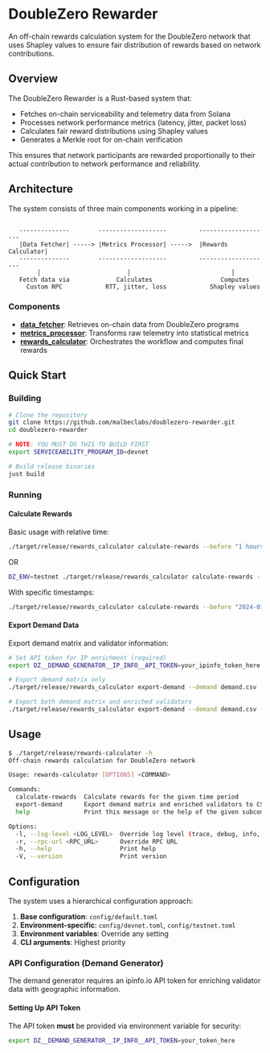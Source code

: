 # DoubleZero Rewarder

An off-chain rewards calculation system for the DoubleZero network that uses Shapley values to ensure fair distribution of rewards based on network contributions.

## Overview

The DoubleZero Rewarder is a Rust-based system that:

- Fetches on-chain serviceability and telemetry data from Solana
- Processes network performance metrics (latency, jitter, packet loss)
- Calculates fair reward distributions using Shapley values
- Generates a Merkle root for on-chain verification

This ensures that network participants are rewarded proportionally to their actual contribution to network performance and reliability.

## Architecture

The system consists of three main components working in a pipeline:

```

   --------------        -------------------         --------------------
   |Data Fetcher| -----> |Metrics Processor| ----->  |Rewards Calculator|
   --------------        -------------------         --------------------
        │                        │                            │
   Fetch data via             Calculates                   Computes
     Custom RPC            RTT, jitter, loss            Shapley values
```

### Components

- **[data_fetcher](./data_fetcher/README.md)**: Retrieves on-chain data from DoubleZero programs
- **[metrics_processor](./metrics_processor/README.md)**: Transforms raw telemetry into statistical metrics
- **[rewards_calculator](./rewards_calculator/README.md)**: Orchestrates the workflow and computes final rewards

## Quick Start

### Building

```bash
# Clone the repository
git clone https://github.com/malbeclabs/doublezero-rewarder.git
cd doublezero-rewarder

# NOTE: YOU MUST DO THIS TO BUILD FIRST
export SERVICEABILITY_PROGRAM_ID=devnet

# Build release binaries
just build
```

### Running

#### Calculate Rewards

Basic usage with relative time:

```bash
./target/release/rewards_calculator calculate-rewards --before "1 hours ago" --after "49 hours ago"
```

OR

```bash
DZ_ENV=testnet ./target/release/rewards_calculator calculate-rewards --before "1 hours ago" --after "49 hours ago"
```

With specific timestamps:

```bash
./target/release/rewards_calculator calculate-rewards --before "2024-01-15T10:00:00Z" --after "2024-01-15T08:00:00Z"
```

#### Export Demand Data

Export demand matrix and validator information:

```bash
# Set API token for IP enrichment (required)
export DZ__DEMAND_GENERATOR__IP_INFO__API_TOKEN=your_ipinfo_token_here

# Export demand matrix only
./target/release/rewards_calculator export-demand --demand demand.csv

# Export both demand matrix and enriched validators
./target/release/rewards_calculator export-demand --demand demand.csv --enriched-validators validators.csv
```

## Usage

```bash
$ ./target/release/rewards-calculator -h
Off-chain rewards calculation for DoubleZero network

Usage: rewards-calculator [OPTIONS] <COMMAND>

Commands:
  calculate-rewards  Calculate rewards for the given time period
  export-demand      Export demand matrix and enriched validators to CSV files
  help               Print this message or the help of the given subcommand(s)

Options:
  -l, --log-level <LOG_LEVEL>  Override log level (trace, debug, info, warn, error)
  -r, --rpc-url <RPC_URL>      Override RPC URL
  -h, --help                   Print help
  -V, --version                Print version
```

## Configuration

The system uses a hierarchical configuration approach:

1. **Base configuration**: `config/default.toml`
2. **Environment-specific**: `config/devnet.toml`, `config/testnet.toml`
3. **Environment variables**: Override any setting
4. **CLI arguments**: Highest priority

### API Configuration (Demand Generator)

The demand generator requires an ipinfo.io API token for enriching validator data with geographic information.

#### Setting Up API Token

The API token **must** be provided via environment variable for security:

```bash
export DZ__DEMAND_GENERATOR__IP_INFO__API_TOKEN=your_token_here
```
